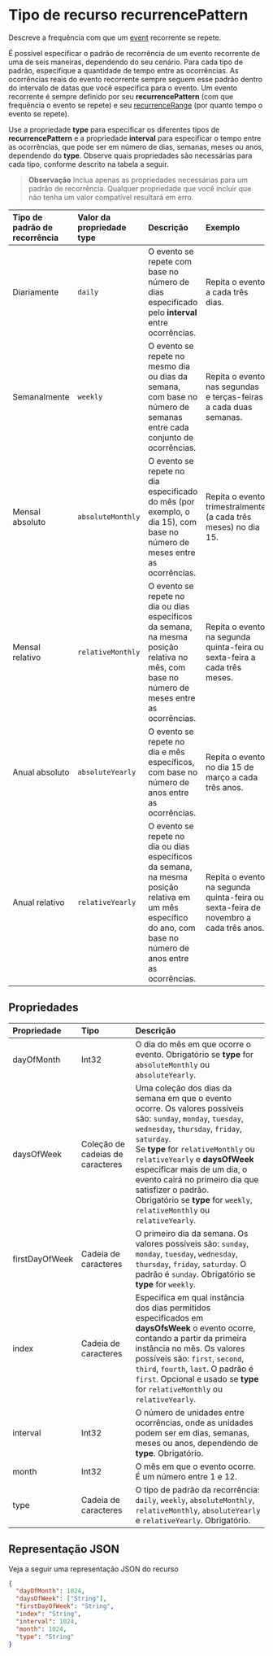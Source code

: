# <a name="recurrencepattern-resource-type"></a>Tipo de recurso recurrencePattern

Descreve a frequência com que um [event](event.md) recorrente se repete. 

É possível especificar o padrão de recorrência de um evento recorrente de uma de seis maneiras, dependendo do seu cenário. Para cada tipo de padrão, especifique a quantidade de tempo entre as ocorrências. As ocorrências reais do evento recorrente sempre seguem esse padrão dentro do intervalo de datas que você especifica para o evento. Um evento recorrente é sempre definido por seu **recurrencePattern** (com que frequência o evento se repete) e seu [recurrenceRange](recurrencerange.md) (por quanto tempo o evento se repete).

Use a propriedade **type** para especificar os diferentes tipos de **recurrencePattern** e a propriedade **interval** para especificar o tempo entre as ocorrências, que pode ser em número de dias, semanas, meses ou anos, dependendo do **type**. Observe quais propriedades são necessárias para cada tipo, conforme descrito na tabela a seguir.

> **Observação** Inclua apenas as propriedades necessárias para um padrão de recorrência. Qualquer propriedade que você incluir que não tenha um valor compatível resultará em erro.

| Tipo de padrão de recorrência | Valor da propriedade type | Descrição | Exemplo | Propriedades necessárias |
|:---------------|:--------|:--------|:--------|:----------|
| Diariamente | `daily` | O evento se repete com base no número de dias especificado pelo **interval** entre ocorrências. | Repita o evento a cada três dias. | **type**, **interval** |
| Semanalmente | `weekly` | O evento se repete no mesmo dia ou dias da semana, com base no número de semanas entre cada conjunto de ocorrências. | Repita o evento nas segundas e terças-feiras a cada duas semanas. | **type**, **interval**, **daysOfWeek**, **firstDayOfWeek** |
| Mensal absoluto | `absoluteMonthly` | O evento se repete no dia especificado do mês (por exemplo, o dia 15), com base no número de meses entre as ocorrências. | Repita o evento trimestralmente (a cada três meses) no dia 15. | **type**, **interval**, **dayOfMonth** |
| Mensal relativo | `relativeMonthly` | O evento se repete no dia ou dias específicos da semana, na mesma posição relativa no mês, com base no número de meses entre as ocorrências. | Repita o evento na segunda quinta-feira ou sexta-feira a cada três meses. | **type**, **interval**, **daysOfWeek** |
| Anual absoluto | `absoluteYearly` | O evento se repete no dia e mês específicos, com base no número de anos entre as ocorrências. | Repita o evento no dia 15 de março a cada três anos. | **type**, **interval**, **dayOfMonth**, **month** |
| Anual relativo | `relativeYearly` | O evento se repete no dia ou dias específicos da semana, na mesma posição relativa em um mês específico do ano, com base no número de anos entre as ocorrências. | Repita o evento na segunda quinta-feira ou sexta-feira de novembro a cada três anos. | **type**, **interval**, **daysOfWeek**, **month** |


## <a name="properties"></a>Propriedades
| Propriedade     | Tipo   |Descrição|
|:---------------|:--------|:----------|
|dayOfMonth|Int32|O dia do mês em que ocorre o evento. Obrigatório se **type** for `absoluteMonthly` ou `absoluteYearly`. |
|daysOfWeek|Coleção de cadeias de caracteres|Uma coleção dos dias da semana em que o evento ocorre. Os valores possíveis são: `sunday`, `monday`, `tuesday`, `wednesday`, `thursday`, `friday`, `saturday`. <br>Se **type** for `relativeMonthly` ou `relativeYearly` e **daysOfWeek** especificar mais de um dia, o evento cairá no primeiro dia que satisfizer o padrão. <br> Obrigatório se **type** for `weekly`, `relativeMonthly` ou `relativeYearly`.|
|firstDayOfWeek|Cadeia de caracteres|O primeiro dia da semana. Os valores possíveis são: `sunday`, `monday`, `tuesday`, `wednesday`, `thursday`, `friday`, `saturday`. O padrão é `sunday`. Obrigatório se **type** for `weekly`. |
|index|Cadeia de caracteres|Especifica em qual instância dos dias permitidos especificados em **daysOfsWeek** o evento ocorre, contando a partir da primeira instância no mês. Os valores possíveis são: `first`, `second`, `third`, `fourth`, `last`. O padrão é `first`. Opcional e usado se **type** for `relativeMonthly` ou `relativeYearly`. |
|interval|Int32|O número de unidades entre ocorrências, onde as unidades podem ser em dias, semanas, meses ou anos, dependendo de **type**. Obrigatório. |
|month|Int32|O mês em que o evento ocorre.  É um número entre 1 e 12.|
|type|Cadeia de caracteres|O tipo de padrão da recorrência: `daily`, `weekly`, `absoluteMonthly`, `relativeMonthly`, `absoluteYearly` e `relativeYearly`. Obrigatório.|

## <a name="json-representation"></a>Representação JSON

Veja a seguir uma representação JSON do recurso

<!-- {
  "blockType": "resource",
  "optionalProperties": [

  ],
  "@odata.type": "microsoft.graph.recurrencePattern"
}-->

```json
{
  "dayOfMonth": 1024,
  "daysOfWeek": ["String"],
  "firstDayOfWeek": "String",
  "index": "String",
  "interval": 1024,
  "month": 1024,
  "type": "String"
}

```

<!-- uuid: 8fcb5dbc-d5aa-4681-8e31-b001d5168d79
2015-10-25 14:57:30 UTC -->
<!-- {
  "type": "#page.annotation",
  "description": "recurrencePattern resource",
  "keywords": "",
  "section": "documentation",
  "tocPath": ""
}-->